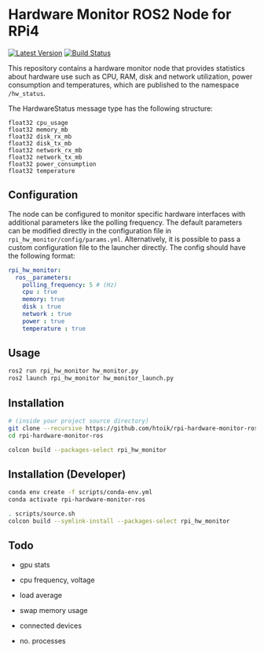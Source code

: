 # Hardware Monitor ROS2 Node for RPi4

[![Latest Version](https://img.shields.io/github/release/htoik/rpi-hardware-monitor-ros.svg?style=flat-square&logo=GitHub)](https://github.com/htoik/rpi-hardware-monitor-ros/releases)
[![Build Status](https://img.shields.io/github/actions/workflow/status/htoik/rpi-hardware-monitor-ros/ci.yml?label=ci%20build&style=flat-square&logo=GitHub)](https://github.com/htoik/rpi-hardware-monitor-ros/actions/workflows/ci.yml)

This repository contains a hardware monitor node that provides statistics about hardware use such as CPU, RAM, disk and network utilization, power consumption and temperatures, which are published to the namespace `/hw_status`.

The HardwareStatus message type has the following structure:

```
float32 cpu_usage
float32 memory_mb
float32 disk_rx_mb
float32 disk_tx_mb
float32 network_rx_mb
float32 network_tx_mb
float32 power_consumption
float32 temperature
```

## Configuration

The node can be configured to monitor specific hardware interfaces with additional parameters like the polling frequency. The default parameters can be modified directly in the configuration file in `rpi_hw_monitor/config/params.yml`. Alternatively, it is possible to pass a custom configuration file to the launcher directly. The config should have the following format:

```yaml
rpi_hw_monitor:
  ros__parameters:
    polling_frequency: 5 # (Hz)
    cpu : true
    memory: true
    disk : true
    network : true
    power : true
    temperature : true
```

## Usage

```bash
ros2 run rpi_hw_monitor hw_monitor.py
ros2 launch rpi_hw_monitor hw_monitor_launch.py
```

## Installation

```bash
# (inside your project source directory)
git clone --recursive https://github.com/htoik/rpi-hardware-monitor-ros rpi-hardware-monitor-ros
cd rpi-hardware-monitor-ros

colcon build --packages-select rpi_hw_monitor
```

## Installation (Developer)

```bash
conda env create -f scripts/conda-env.yml
conda activate rpi-hardware-monitor-ros

. scripts/source.sh
colcon build --symlink-install --packages-select rpi_hw_monitor
```

## Todo

- gpu stats

- cpu frequency, voltage

- load average

- swap memory usage

- connected devices

- no. processes
